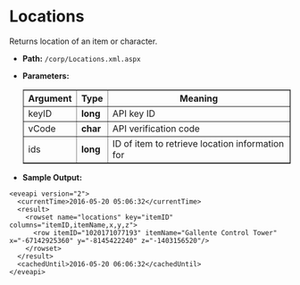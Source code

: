 # Locations

Returns location of an item or character.

* __Path:__ ``/corp/Locations.xml.aspx``
* __Parameters:__ 
	<table border="1">
		<tbody>
            <tr>
                <th>Argument</th>
                <th>Type</th>
                <th>Meaning</th>
            </tr>
            <tr>
                <td>keyID</td>
                <td><strong>long</strong></td>
                <td>API key ID</td>
            </tr>
            <tr>
                <td>vCode</td>
                <td><strong>char</strong></td>
                <td>API verification code</td>
            </tr>
             <tr>
                <td>ids</td>
                <td><strong>long</strong></td>
                <td>ID of item to retrieve location information for</td>
            </tr>
		</tbody>
	</table>

* __Sample Output:__
```
<eveapi version="2">
  <currentTime>2016-05-20 05:06:32</currentTime>
  <result>
    <rowset name="locations" key="itemID" columns="itemID,itemName,x,y,z">
      <row itemID="1020171077193" itemName="Gallente Control Tower" x="-67142925360" y="-8145422240" z="-1403156520"/>
    </rowset>
  </result>
  <cachedUntil>2016-05-20 06:06:32</cachedUntil>
</eveapi>
```
